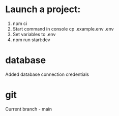 # Launch a project:

1.  npm ci
2.  Start command in console cp .example.env .env
3.  Set variables to .env
4.  npm run start:dev

# database

Added database connection credentials

# git

Current branch - main
